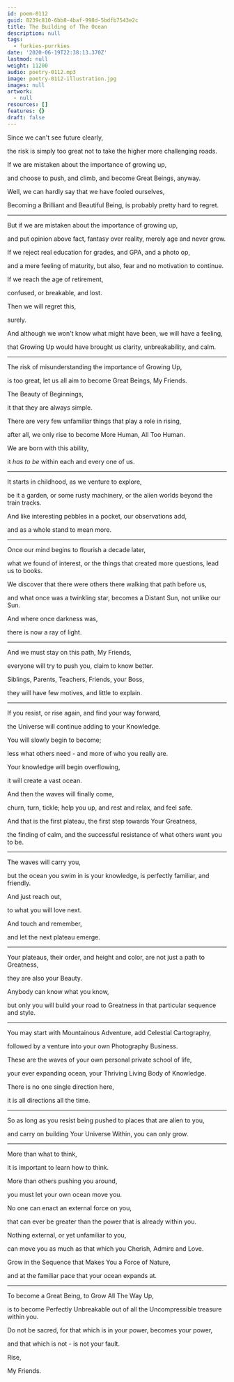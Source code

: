 ```yaml
---
id: poem-0112
guid: 8239c810-6bb8-4baf-998d-5bdfb7543e2c
title: The Building of The Ocean
description: null
tags:
  - furkies-purrkies
date: '2020-06-19T22:38:13.370Z'
lastmod: null
weight: 11200
audio: poetry-0112.mp3
image: poetry-0112-illustration.jpg
images: null
artwork:
  - null
resources: []
features: {}
draft: false
---
```


Since we can't see future clearly,

the risk is simply too great not to take the higher more challenging roads.

If we are mistaken about the importance of growing up,

and choose to push, and climb, and become Great Beings, anyway.

Well, we can hardly say that we have fooled ourselves,

Becoming a Brilliant and Beautiful Being, is probably pretty hard to regret.

---

But if we are mistaken about the importance of growing up,

and put opinion above fact, fantasy over reality, merely age and never grow.

If we reject real education for grades, and GPA, and a photo op,

and a mere feeling of maturity, but also, fear and no motivation to continue.

If we reach the age of retirement,

confused, or breakable, and lost.

Then we will regret this,

surely.

And although we won't know what might have been, we will have a feeling,

that Growing Up would have brought us clarity, unbreakability, and calm.

---

The risk of misunderstanding the importance of Growing Up,

is too great, let us all aim to become Great Beings, My Friends.

The Beauty of Beginnings,

it that they are always simple.

There are very few unfamiliar things that play a role in rising,

after all, we only rise to become More Human, All Too Human.

We are born with this ability,

it *has to be* within each and every one of us.

---

It starts in childhood, as we venture to explore,

be it a garden, or some rusty machinery, or the alien worlds beyond the train tracks.

And like interesting pebbles in a pocket, our observations add,

and as a whole stand to mean more.

---

Once our mind begins to flourish a decade later,

what we found of interest, or the things that created more questions, lead us to books.

We discover that there were others there walking that path before us,

and what once was a twinkling star, becomes a Distant Sun, not unlike our Sun.

And where once darkness was,

there is now a ray of light.

---

And we must stay on this path, My Friends,

everyone will try to push you, claim to know better.

Siblings, Parents, Teachers, Friends, your Boss,

they will have few motives, and little to explain.

---

If you resist, or rise again, and find your way forward,

the Universe will continue adding to your Knowledge.

You will slowly begin to become;

less what others need - and more of who you really are.

Your knowledge will begin overflowing,

it will create a vast ocean.

And then the waves will finally come,

churn, turn, tickle; help you up, and rest and relax, and feel safe.

And that is the first plateau, the first step towards Your Greatness,

the finding of calm, and the successful resistance of what others want you to be.

---

The waves will carry you,

but the ocean you swim in is your knowledge, is perfectly familiar, and friendly.

And just reach out,

to what you will love next.

And touch and remember,

and let the next plateau emerge.

---

Your plateaus, their order, and height and color, are not just a path to Greatness,

they are also your Beauty.

Anybody can know what you know,

but only you will build your road to Greatness in that particular sequence and style.

---

You may start with Mountainous Adventure, add Celestial Cartography,

followed by a venture into your own Photography Business.

These are the waves of your own personal private school of life,

your ever expanding ocean, your Thriving Living Body of Knowledge.

There is no one single direction here,

it is all directions all the time.

---

So as long as you resist being pushed to places that are alien to you,

and carry on building Your Universe Within, you can only grow.

---

More than what to think,

it is important to learn how to think.

More than others pushing you around,

you must let your own ocean move you.

No one can enact an external force on you,

that can ever be greater than the power that is already within you.

Nothing external, or yet unfamiliar to you,

can move you as much as that which you Cherish, Admire and Love.

Grow in the Sequence that Makes You a Force of Nature,

and at the familiar pace that your ocean expands at.

---

To become a Great Being, to Grow All The Way Up,

is to become Perfectly Unbreakable out of all the Uncompressible treasure within you.

Do not be sacred, for that which is in your power, becomes your power,

and that which is not - is not your fault.

Rise,

My Friends.
